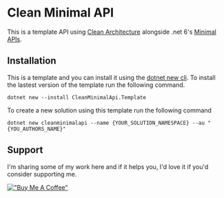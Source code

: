 # Clean Minimal API

This is a template API using [Clean Architecture](https://blog.cleancoder.com/uncle-bob/2012/08/13/the-clean-architecture.html) alongside .net 6's [Minimal APIs](https://docs.microsoft.com/en-us/aspnet/core/fundamentals/minimal-apis?view=aspnetcore-6.0).

## Installation
This is a template and you can install it using the [dotnet new cli](https://docs.microsoft.com/en-us/dotnet/core/tools/dotnet-new).  To install the lastest version of the template run the following command.
```
dotnet new --install CleanMinimalApi.Template
```
To create a new solution using this template run the following command
```
dotnet new cleanminimalapi --name {YOUR_SOLUTION_NAMESPACE} --au "{YOU_AUTHORS_NAME}"
```

## Support
I'm sharing some of my work here and if it helps you, I'd love it if you'd consider supporting me.

[!["Buy Me A Coffee"](https://www.buymeacoffee.com/assets/img/guidelines/download-assets-sm-1.svg)](https://www.buymeacoffee.com/stphnwlsh)
